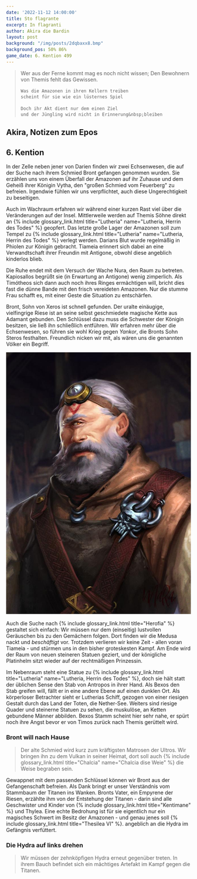 ```yaml
---
date: '2022-11-12 14:00:00'
title: Sto flagrante
excerpt: In flagranti
author: Akira die Bardin
layout: post
background: "/img/posts/2dqbaxx8.bmp"
background_pos: 50% 86%
game_date: 6. Kention 499
---
```


<div class="rhyme">
  <blockquote>
    Wer aus der Ferne kommt mag es noch nicht wissen;
    Den Bewohnern von Themis fehlt das Gewissen.
    
    Was die Amazonen in ihren Kellern treiben
    scheint für sie wie ein lüsternes Spiel

    Doch ihr Akt dient nur dem einen Ziel
    und der Jüngling wird nicht in Erinnerung&nbsp;bleiben
  </blockquote>
</div>

## Akira, Notizen zum Epos

## 6. Kention

In der Zelle neben jener von Darien finden wir zwei Echsenwesen, die auf der Suche nach ihrem Schmied Bront gefangen genommen wurden. Sie erzählen uns von einem Überfall der Amazonen auf ihr Zuhause und dem Geheiß ihrer Königin Vytha, den "großen Schmied vom Feuerberg" zu befreien. Irgendwie fühlen wir uns verpflichtet, auch diese Ungerechtigkeit zu beseitigen.

Auch im Wachraum erfahren wir während einer kurzen Rast viel über die Veränderungen auf der Insel. Mittlerweile werden auf Themis Söhne direkt an {% include glossary_link.html title="Lutheria" name="Lutheria, Herrin des Todes" %} geopfert. Das letzte große Lager der Amazonen soll zum Tempel zu {% include glossary_link.html title="Lutheria" name="Lutheria, Herrin des Todes" %} verlegt werden. Darians Blut wurde regelmäßig in Phiolen zur Königin gebracht. Tiameia erinnert sich dabei an eine Verwandtschaft ihrer Freundin mit Antigone, obwohl diese angeblich kinderlos blieb.

<dall-emage style='--image-url: url("/img/posts/DALL·E 2022-11-20 22.22.08 - A group of adventurers resting in a small chamber with some amazonian woman where everyone is flexing with their weapons as the muscular dwarf tries t.png");'></dall-emage>

Die Ruhe endet mit dem Versuch der Wache Nura, den Raum zu betreten. Kapiosallos begrüßt sie (in Erwartung an Antigone) wenig zimperlich. Als Timótheos sich dann auch noch ihres Ringes ermächtigen will, bricht dies fast die dünne Bande mit den frisch vereideten Amazonen. Nur die stumme Frau schafft es, mit einer Geste die Situation zu entschärfen.

Bront, Sohn von Xeros ist schnell gefunden. Der uralte einäugige, vielfingrige Riese ist an seine selbst geschmiedete magische Kette aus Adamant gebunden. Den Schlüssel dazu muss die Schwester der Königin besitzen, sie ließ ihn schließlich entführen. Wir erfahren mehr über die Echsenwesen, so führen sie wohl Krieg gegen _Yankor_, die Bronts Sohn Steros festhalten. Freundlich nicken wir mit, als wären uns die genannten Völker ein Begriff.

![Bront](/img/posts/bront.bmp)

Auch die Suche nach {% include glossary_link.html title="Herofia" %} gestaltet sich einfach: Wir müssen nur dem (einseitig) lustvollen Geräuschen bis zu den Gemächern folgen. Dort finden wir die Medusa nackt und _beschäftigt_ vor. Trotzdem verlieren wir keine Zeit - allen voran Tiameia - und stürmen uns in den bisher groteskesten Kampf. Am Ende wird der Raum von neuen steineren Statuen geziert, und der königliche Platinhelm sitzt wieder auf der rechtmäßigen Prinzessin.

Im Nebenraum steht eine Statue zu {% include glossary_link.html title="Lutheria" name="Lutheria, Herrin des Todes" %}, doch sie hält statt der üblichen Sense den Stab von Antropos in ihrer Hand. Als Bexos den Stab greifen will, fällt er in eine andere Ebene auf einen dunklen Ort. Als körperloser Betrachter sieht er Lutherias Schiff, gezogen von einer riesigen Gestalt durch das Land der Toten, die Nether-See. Weiters sind riesige Quader und steinerne Statuen zu sehen, die muskulöse, an Ketten gebundene Männer abbilden. Bexos Stamm scheint hier sehr nahe, er spürt noch ihre Angst bevor er von Timos zurück nach Themis gerüttelt wird.

<div class="infobox quest">
  <h3>Bront will nach Hause</h3>
  <blockquote>
    <p>Der alte Schmied wird kurz zum kräftigsten Matrosen der Ultros. Wir bringen ihn zu dem Vulkan in seiner Heimat, dort soll auch {% include glossary_link.html title="Chalcia" name="Chalcia dise Weie" %} die Weise begraben sein.</p>
  </blockquote>
</div>

Gewappnet mit dem passenden Schlüssel können wir Bront aus der Gefangenschaft befreien. Als Dank bringt er unser Verständnis vom Stammbaum der Titanen ins Wanken. Bronts Vater, ein Empyrene der Riesen, erzählte ihm von der Entstehung der Titanen - darin sind alle Geschwister und Kinder von {% include glossary_link.html title="Kentimane" %} und Thylea. Eine echte Bedrohung ist für sie eigentlich nur ein magisches Schwert im Besitz der Amazonen - und genau jenes soll {% include glossary_link.html title="Thesilea VI" %}. angeblich an die Hydra im Gefängnis verfüttert.

<div class="infobox quest">
  <h3>Die Hydra auf links drehen</h3>
  <blockquote>
    <p>Wir müssen der zehnköpfigen Hydra erneut gegenüber treten. In ihrem Bauch befindet sich ein mächtiges Artefakt im Kampf gegen die Titanen.</p>
  </blockquote>
</div>
